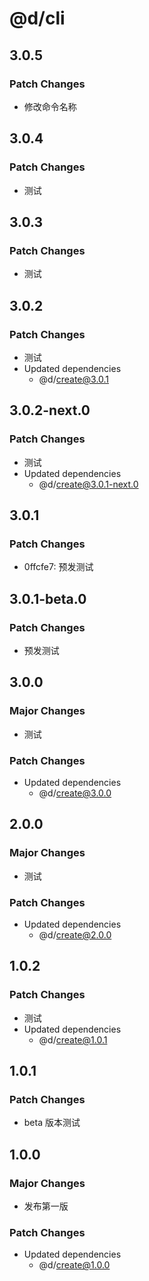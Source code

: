 # @d/cli

## 3.0.5

### Patch Changes

- 修改命令名称

## 3.0.4

### Patch Changes

- 测试

## 3.0.3

### Patch Changes

- 测试

## 3.0.2

### Patch Changes

- 测试
- Updated dependencies
  - @d/create@3.0.1

## 3.0.2-next.0

### Patch Changes

- 测试
- Updated dependencies
  - @d/create@3.0.1-next.0

## 3.0.1

### Patch Changes

- 0ffcfe7: 预发测试

## 3.0.1-beta.0

### Patch Changes

- 预发测试

## 3.0.0

### Major Changes

- 测试

### Patch Changes

- Updated dependencies
  - @d/create@3.0.0

## 2.0.0

### Major Changes

- 测试

### Patch Changes

- Updated dependencies
  - @d/create@2.0.0

## 1.0.2

### Patch Changes

- 测试
- Updated dependencies
  - @d/create@1.0.1

## 1.0.1

### Patch Changes

- beta 版本测试

## 1.0.0

### Major Changes

- 发布第一版

### Patch Changes

- Updated dependencies
  - @d/create@1.0.0
